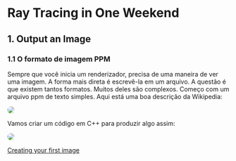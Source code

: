 # Ray Tracing in One Weekend

## 1. Output an Image

### 1.1 O formato de imagem PPM

Sempre que você inicia um renderizador, precisa de uma maneira de ver uma imagem. A forma mais direta é escrevê-la em um arquivo. A questão é que existem tantos formatos. Muitos deles são complexos. Começo com um arquivo ppm de texto simples. Aqui está uma boa descrição da Wikipedia:

<img style="border-radius:50px;" src="https://raytracing.github.io/images/fig-1.01-ppm.jpg">

Vamos criar um código em C++ para produzir algo assim:

<img style="border-radius:50px;" src=https://files.fm/u/u9gr9revh>

 [Creating your first image](https://github.com/jonhpaul5/Ray_Tracing_in_One_Weekend/blob/master/Output%20an%20Image/ppmExemple.cpp)

